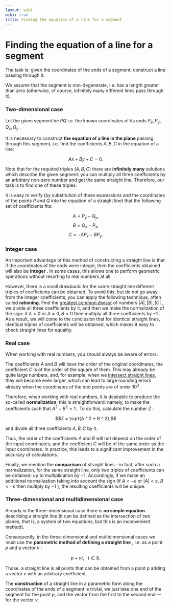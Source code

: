 ```yaml
---
layout: wiki
wiki: true
title: Finding the equation of a line for a segment
---
```


# Finding the equation of a line for a segment

The task is: given the coordinates of the ends of a segment, construct a line passing through it.

We assume that the segment is non-degenerate, i.e. has a length greater than zero (otherwise, of course, infinitely many different lines pass through it).

### Two-dimensional case

Let the given segment be $PQ$ i.e. the known coordinates of its ends $P_x , P_y , Q_x , Q_y$ .

It is necessary to construct **the equation of a line in the plane** passing through this segment, i.e. find the coefficients $A , B , C$ in the equation of a line:

$$A x + B y + C = 0.$$

Note that for the required triples $(A, B, C)$ there are **infinitely many** solutions which describe the given segment:
you can multiply all three coefficients by an arbitrary non-zero number and get the same straight line.
Therefore, our task is to find one of these triples.

It is easy to verify (by substitution of these expressions and the coordinates of the points $P$ and $Q$ into the equation of a straight line) that the following set of coefficients fits:

$$A = P_y - Q_y,$$
$$B = Q_x - P_x,$$
$$C = - A P_x - B P_y.$$

### Integer case

An important advantage of this method of constructing a straight line is that if the coordinates of the ends were integer, then the coefficients obtained will also be **integer** . In some cases, this allows one to perform geometric operations without resorting to real numbers at all.

However, there is a small drawback: for the same straight line different triples of coefficients can be obtained.
To avoid this, but do not go away from the integer coefficients, you can apply the following technique, often called **rationing**. Find the [greatest common divisor](./algebra/euclid-algorithm.html) of numbers $| A | , | B | , | C |$ , we divide all three coefficients by it, and then we make the normalization of the sign: if $A <0$ or $A = 0, B <0$ then multiply all three coefficients by $-1$ .
As a result, we will come to the conclusion that for identical straight lines, identical triples of coefficients will be obtained, which makes it easy to check straight lines for equality.

### Real case

When working with real numbers, you should always be aware of errors.

The coefficients $A$ and $B$ will have the order of the original coordinates, the coefficient $C$ is of the order of the square of them. This may already be quite large numbers, and, for example, when we [intersect straight lines](./geometry/lines-intersection.html), they will become even larger, which can lead to large rounding errors already when the coordinates of the end points are of order $10^3$.

Therefore, when working with real numbers, it is desirable to produce the so-called **normalization**, this is straightforward: namely, to make the coefficients such that $A ^ 2 + B ^ 2 = 1$ . To do this, calculate the number $Z$ :

$$Z = \sqrt{A ^ 2 + B ^ 2},$$

and divide all three coefficients $A , B , C$ by it.

Thus, the order of the coefficients $A$ and $B$ will not depend on the order of the input coordinates, and the coefficient $C$ will be of the same order as the input coordinates. In practice, this leads to a significant improvement in the accuracy of calculations.

Finally, we mention the **comparison** of straight lines - in fact, after such a normalization, for the same straight line, only two triples of coefficients can be obtained: up to multiplication by $-1$.
Accordingly, if we make an additional normalization taking into account the sign (if $A < -\varepsilon$  or $| A | < \varepsilon$, $B <- \varepsilon$ then multiply by $-1$ ), the resulting coefficients will be unique.

### Three-dimensional and multidimensional case

Already in the three-dimensional case there is **no simple equation** describing a straight line (it can be defined as the intersection of two planes, that is, a system of two equations, but this is an inconvenient method).

Consequently, in the three-dimensional and multidimensional cases we must use the **parametric method of defining a straight line** , i.e. as a point $p$ and a vector $v$ :

$$p + v t, ~~~ t \in \mathbb{R}.$$

Those. a straight line is all points that can be obtained from a point $p$ adding a vector $v$ with an arbitrary coefficient.

The **construction** of a straight line in a parametric form along the coordinates of the ends of a segment is trivial, we just take one end of the segment for the point $p$, and the vector from the first to the second end — for the vector $v$.

